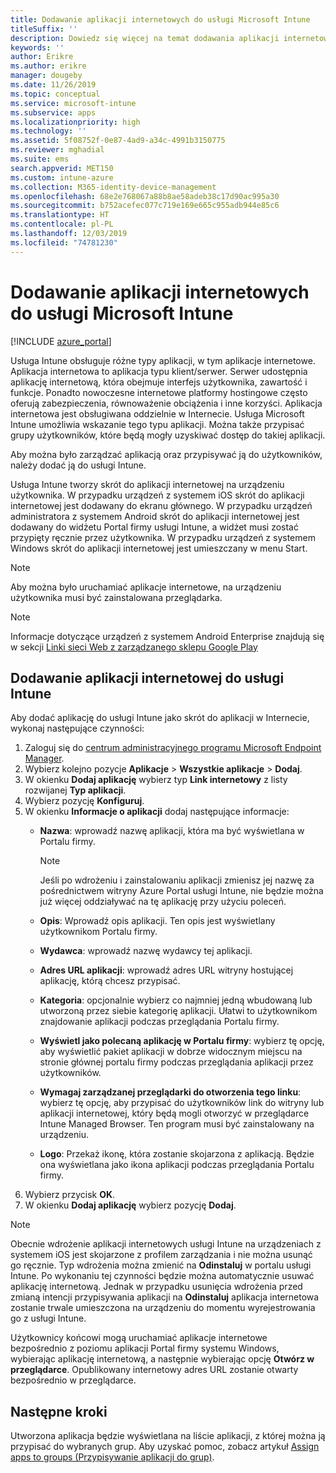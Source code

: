 ```yaml
---
title: Dodawanie aplikacji internetowych do usługi Microsoft Intune
titleSuffix: ''
description: Dowiedz się więcej na temat dodawania aplikacji internetowych (aplikacji typu klient-serwer) do usługi Microsoft Intune.
keywords: ''
author: Erikre
ms.author: erikre
manager: dougeby
ms.date: 11/26/2019
ms.topic: conceptual
ms.service: microsoft-intune
ms.subservice: apps
ms.localizationpriority: high
ms.technology: ''
ms.assetid: 5f08752f-0e87-4ad9-a34c-4991b3150775
ms.reviewer: mghadial
ms.suite: ems
search.appverid: MET150
ms.custom: intune-azure
ms.collection: M365-identity-device-management
ms.openlocfilehash: 68e2e768067a88b8ae58adeb38c17d90ac995a30
ms.sourcegitcommit: b752acefec077c719e169e665c955adb944e85c6
ms.translationtype: HT
ms.contentlocale: pl-PL
ms.lasthandoff: 12/03/2019
ms.locfileid: "74781230"
---
```

# <a name="add-web-apps-to-microsoft-intune"></a>Dodawanie aplikacji internetowych do usługi Microsoft Intune

[!INCLUDE [azure_portal](../includes/azure_portal.md)]

Usługa Intune obsługuje różne typy aplikacji, w tym aplikacje internetowe. Aplikacja internetowa to aplikacja typu klient/serwer. Serwer udostępnia aplikację internetową, która obejmuje interfejs użytkownika, zawartość i funkcje. Ponadto nowoczesne internetowe platformy hostingowe często oferują zabezpieczenia, równoważenie obciążenia i inne korzyści. Aplikacja internetowa jest obsługiwana oddzielnie w Internecie. Usługa Microsoft Intune umożliwia wskazanie tego typu aplikacji. Można także przypisać grupy użytkowników, które będą mogły uzyskiwać dostęp do takiej aplikacji. 

Aby można było zarządzać aplikacją oraz przypisywać ją do użytkowników, należy dodać ją do usługi Intune. 

Usługa Intune tworzy skrót do aplikacji internetowej na urządzeniu użytkownika. W przypadku urządzeń z systemem iOS skrót do aplikacji internetowej jest dodawany do ekranu głównego. W przypadku urządzeń administratora z systemem Android skrót do aplikacji internetowej jest dodawany do widżetu Portal firmy usługi Intune, a widżet musi zostać przypięty ręcznie przez użytkownika. W przypadku urządzeń z systemem Windows skrót do aplikacji internetowej jest umieszczany w menu Start.

> [!Note]
> Aby można było uruchamiać aplikacje internetowe, na urządzeniu użytkownika musi być zainstalowana przeglądarka. 

> [!Note]
> Informacje dotyczące urządzeń z systemem Android Enterprise znajdują się w sekcji [Linki sieci Web z zarządzanego sklepu Google Play](apps-add-android-for-work.md#managed-google-play-web-links)

## <a name="add-a-web-app-to-intune"></a>Dodawanie aplikacji internetowej do usługi Intune
Aby dodać aplikację do usługi Intune jako skrót do aplikacji w Internecie, wykonaj następujące czynności:

1. Zaloguj się do [centrum administracyjnego programu Microsoft Endpoint Manager](https://go.microsoft.com/fwlink/?linkid=2109431).
2. Wybierz kolejno pozycje **Aplikacje** > **Wszystkie aplikacje** > **Dodaj**.
3. W okienku **Dodaj aplikację** wybierz typ **Link internetowy** z listy rozwijanej **Typ aplikacji**.
4. Wybierz pozycję **Konfiguruj**.
5. W okienku **Informacje o aplikacji** dodaj następujące informacje:
    - **Nazwa**:  wprowadź nazwę aplikacji, która ma być wyświetlana w Portalu firmy. 

        > [!NOTE]
        > Jeśli po wdrożeniu i zainstalowaniu aplikacji zmienisz jej nazwę za pośrednictwem witryny Azure Portal usługi Intune, nie będzie można już więcej oddziaływać na tę aplikację przy użyciu poleceń.

    - **Opis**: Wprowadź opis aplikacji. Ten opis jest wyświetlany użytkownikom Portalu firmy.
    - **Wydawca**: wprowadź nazwę wydawcy tej aplikacji.
    - **Adres URL aplikacji**: wprowadź adres URL witryny hostującej aplikację, którą chcesz przypisać.
    - **Kategoria**: opcjonalnie wybierz co najmniej jedną wbudowaną lub utworzoną przez siebie kategorię aplikacji. Ułatwi to użytkownikom znajdowanie aplikacji podczas przeglądania Portalu firmy.
    - **Wyświetl jako polecaną aplikację w Portalu firmy**: wybierz tę opcję, aby wyświetlić pakiet aplikacji w dobrze widocznym miejscu na stronie głównej portalu firmy podczas przeglądania aplikacji przez użytkowników.
    - **Wymagaj zarządzanej przeglądarki do otworzenia tego linku**: wybierz tę opcję, aby przypisać do użytkowników link do witryny lub aplikacji internetowej, który będą mogli otworzyć w przeglądarce Intune Managed Browser. Ten program musi być zainstalowany na urządzeniu.
    - **Logo**: Przekaż ikonę, która zostanie skojarzona z aplikacją. Będzie ona wyświetlana jako ikona aplikacji podczas przeglądania Portalu firmy.
6. Wybierz przycisk **OK**.
7. W okienku **Dodaj aplikację** wybierz pozycję **Dodaj**.

> [!Note]
> Obecnie wdrożenie aplikacji internetowych usługi Intune na urządzeniach z systemem iOS jest skojarzone z profilem zarządzania i nie można usunąć go ręcznie. Typ wdrożenia można zmienić na **Odinstaluj** w portalu usługi Intune. Po wykonaniu tej czynności będzie można automatycznie usuwać aplikację internetową. Jednak w przypadku usunięcia wdrożenia przed zmianą intencji przypisywania aplikacji na **Odinstaluj** aplikacja internetowa zostanie trwale umieszczona na urządzeniu do momentu wyrejestrowania go z usługi Intune.

Użytkownicy końcowi mogą uruchamiać aplikacje internetowe bezpośrednio z poziomu aplikacji Portal firmy systemu Windows, wybierając aplikację internetową, a następnie wybierając opcję **Otwórz w przeglądarce**. Opublikowany internetowy adres URL zostanie otwarty bezpośrednio w przeglądarce. 

## <a name="next-steps"></a>Następne kroki

Utworzona aplikacja będzie wyświetlana na liście aplikacji, z której można ją przypisać do wybranych grup. Aby uzyskać pomoc, zobacz artykuł [Assign apps to groups (Przypisywanie aplikacji do grup)](apps-deploy.md). 
